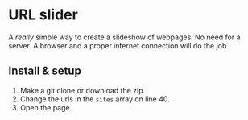 # URL slider 

A _really_ simple way to create a slideshow of webpages. 
No need for a server. A browser and a proper internet connection will do the job. 

## Install & setup

1. Make a git clone or download the zip. 
2. Change the urls in the `sites` array on line 40. 
3. Open the page.
